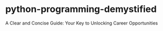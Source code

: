 # python-programming-demystified
A Clear and Concise Guide: Your Key to Unlocking Career Opportunities
